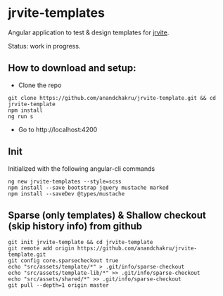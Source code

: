 # jrvite-templates

Angular application to test & design templates for [jrvite](http://jrvite.com). 

Status: work in progress.

## How to download and setup:
- Clone the repo
```
git clone https://github.com/anandchakru/jrvite-template.git && cd jrvite-template
npm install
ng run s
```
- Go to http://localhost:4200

## Init
Initialized with the following angular-cli commands
```
ng new jrvite-templates --style=scss
npm install --save bootstrap jquery mustache marked
npm install --saveDev @types/mustache
```

## Sparse (only templates) & Shallow checkout (skip history info) from github

```
git init jrvite-template && cd jrvite-template
git remote add origin https://github.com/anandchakru/jrvite-template.git
git config core.sparsecheckout true
echo "src/assets/template/*" > .git/info/sparse-checkout
echo "src/assets/template-lib/*" >> .git/info/sparse-checkout
echo "src/assets/shared/*" >> .git/info/sparse-checkout
git pull --depth=1 origin master

```